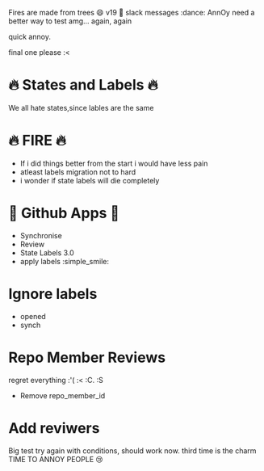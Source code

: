 Fires are made from trees :smile: v19 :tada: slack messages :dance: AnnOy need a better way to test amg... again, again

quick annoy.

final one please :<

# :fire: States and Labels :fire:

We all hate states,since lables are the same

# :fire: FIRE :fire:

- If i did things better from the start i would have less pain
- atleast labels migration not to hard
- i wonder if state labels will die completely

# :palm_tree:  Github Apps :palm_tree: 
 - Synchronise
 - Review
 - State Labels 3.0
 - apply labels :simple_smile:


# Ignore labels
 - opened
 - synch
 
 # Repo Member Reviews
 regret everything :'(     :<    :C.  :S
 - Remove repo_member_id
 
 
 # Add reviwers
 Big test try again
 with conditions, should work now. third time is the charm
 TIME TO ANNOY PEOPLE :cry:
